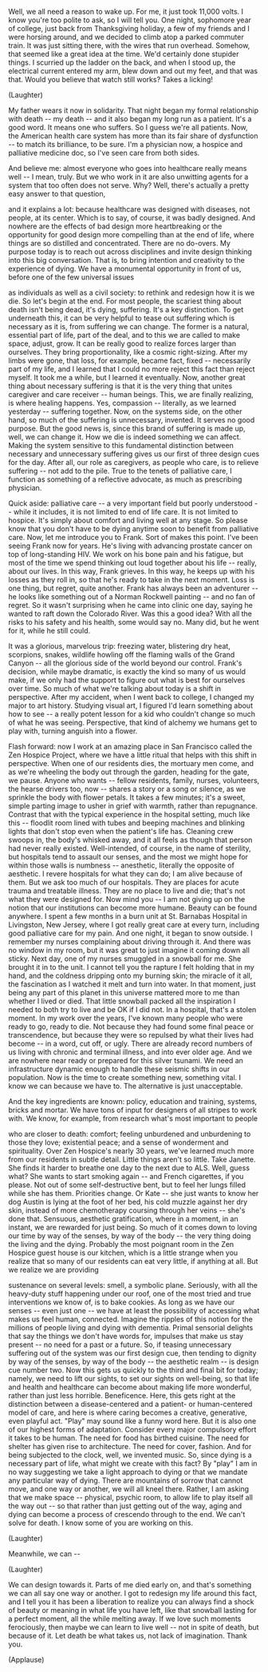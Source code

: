 
Well, we all need a reason to wake up.
For me, it just took 11,000 volts.
I know you&#39;re too polite to ask,
so I will tell you.
One night, sophomore year of college,
just back from Thanksgiving holiday,
a few of my friends and I
were horsing around,
and we decided to climb atop
a parked commuter train.
It was just sitting there,
with the wires that run overhead.
Somehow, that seemed
like a great idea at the time.
We&#39;d certainly done stupider things.
I scurried up the ladder on the back,
and when I stood up,
the electrical current entered my arm,
blew down and out my feet,
and that was that.
Would you believe that watch still works?
Takes a licking!

(Laughter)

My father wears it now in solidarity.
That night began my formal relationship
with death -- my death --
and it also began
my long run as a patient.
It&#39;s a good word.
It means one who suffers.
So I guess we&#39;re all patients.
Now, the American health care system
has more than its fair share
of dysfunction --
to match its brilliance, to be sure.
I&#39;m a physician now,
a hospice and palliative medicine doc,
so I&#39;ve seen care from both sides.

And believe me: almost everyone
who goes into healthcare
really means well -- I mean, truly.
But we who work in it
are also unwitting agents
for a system that too often
does not serve.
Why?
Well, there&#39;s actually a pretty easy
answer to that question,

and it explains a lot:
because healthcare was designed
with diseases, not people, at its center.
Which is to say, of course,
it was badly designed.
And nowhere are the effects
of bad design more heartbreaking
or the opportunity
for good design more compelling
than at the end of life,
where things are so distilled
and concentrated.
There are no do-overs.
My purpose today is
to reach out across disciplines
and invite design thinking
into this big conversation.
That is, to bring intention and creativity
to the experience of dying.
We have a monumental
opportunity in front of us,
before one of the few universal issues

as individuals as well as a civil society:
to rethink and redesign how it is we die.
So let&#39;s begin at the end.
For most people, the scariest thing
about death isn&#39;t being dead,
it&#39;s dying, suffering.
It&#39;s a key distinction.
To get underneath this,
it can be very helpful
to tease out suffering
which is necessary as it is,
from suffering we can change.
The former is a natural,
essential part of life, part of the deal,
and to this we are called
to make space, adjust, grow.
It can be really good
to realize forces larger than ourselves.
They bring proportionality,
like a cosmic right-sizing.
After my limbs were gone,
that loss, for example,
became fact, fixed --
necessarily part of my life,
and I learned that I could no more
reject this fact than reject myself.
It took me a while,
but I learned it eventually.
Now, another great thing
about necessary suffering
is that it is the very thing
that unites caregiver and care receiver --
human beings.
This, we are finally realizing,
is where healing happens.
Yes, compassion -- literally,
as we learned yesterday --
suffering together.
Now, on the systems side,
on the other hand,
so much of the suffering
is unnecessary, invented.
It serves no good purpose.
But the good news is,
since this brand of suffering is made up,
well, we can change it.
How we die is indeed
something we can affect.
Making the system sensitive
to this fundamental distinction
between necessary
and unnecessary suffering
gives us our first of three
design cues for the day.
After all, our role as caregivers,
as people who care,
is to relieve suffering --
not add to the pile.
True to the tenets of palliative care,
I function as something
of a reflective advocate,
as much as prescribing physician.

Quick aside: palliative care -- a very
important field but poorly understood --
while it includes, it is not
limited to end of life care.
It is not limited to hospice.
It&#39;s simply about comfort
and living well at any stage.
So please know that you don&#39;t
have to be dying anytime soon
to benefit from palliative care.
Now, let me introduce you to Frank.
Sort of makes this point.
I&#39;ve been seeing Frank now for years.
He&#39;s living with advancing prostate cancer
on top of long-standing HIV.
We work on his bone pain and his fatigue,
but most of the time we spend thinking
out loud together about his life --
really, about our lives.
In this way, Frank grieves.
In this way, he keeps up with
his losses as they roll in,
so that he&#39;s ready to take in
the next moment.
Loss is one thing,
but regret, quite another.
Frank has always been an adventurer --
he looks like something
out of a Norman Rockwell painting --
and no fan of regret.
So it wasn&#39;t surprising
when he came into clinic one day,
saying he wanted to raft
down the Colorado River.
Was this a good idea?
With all the risks to his safety
and his health, some would say no.
Many did, but he went for it,
while he still could.

It was a glorious, marvelous trip:
freezing water, blistering dry heat,
scorpions, snakes,
wildlife howling off the flaming walls
of the Grand Canyon --
all the glorious side of the world
beyond our control.
Frank&#39;s decision, while maybe dramatic,
is exactly the kind
so many of us would make,
if we only had the support to figure out
what is best for ourselves over time.
So much of what we&#39;re talking about today
is a shift in perspective.
After my accident,
when I went back to college,
I changed my major to art history.
Studying visual art, I figured
I&#39;d learn something about how to see --
a really potent lesson
for a kid who couldn&#39;t change
so much of what he was seeing.
Perspective, that kind of alchemy
we humans get to play with,
turning anguish into a flower.

Flash forward: now I work
at an amazing place in San Francisco
called the Zen Hospice Project,
where we have a little ritual
that helps with this shift in perspective.
When one of our residents dies,
the mortuary men come, and as we&#39;re
wheeling the body out through the garden,
heading for the gate, we pause.
Anyone who wants --
fellow residents, family,
nurses, volunteers,
the hearse drivers too, now --
shares a story or a song or silence,
as we sprinkle the body
with flower petals.
It takes a few minutes;
it&#39;s a sweet, simple parting image
to usher in grief with warmth,
rather than repugnance.
Contrast that with the typical experience
in the hospital setting,
much like this -- floodlit room
lined with tubes and beeping machines
and blinking lights that don&#39;t stop
even when the patient&#39;s life has.
Cleaning crew swoops in,
the body&#39;s whisked away,
and it all feels as though that person
had never really existed.
Well-intended, of course,
in the name of sterility,
but hospitals tend to assault our senses,
and the most we might hope for
within those walls is numbness --
anesthetic, literally
the opposite of aesthetic.
I revere hospitals for what they can do;
I am alive because of them.
But we ask too much of our hospitals.
They are places for acute trauma
and treatable illness.
They are no place to live and die;
that&#39;s not what they were designed for.
Now mind you -- I am not
giving up on the notion
that our institutions
can become more humane.
Beauty can be found anywhere.
I spent a few months in a burn unit
at St. Barnabas Hospital
in Livingston, New Jersey,
where I got really
great care at every turn,
including good
palliative care for my pain.
And one night, it began to snow outside.
I remember my nurses
complaining about driving through it.
And there was no window in my room,
but it was great to just imagine it
coming down all sticky.
Next day, one of my nurses
smuggled in a snowball for me.
She brought it in to the unit.
I cannot tell you the rapture I felt
holding that in my hand,
and the coldness dripping
onto my burning skin;
the miracle of it all,
the fascination as I watched it melt
and turn into water.
In that moment,
just being any part of this planet
in this universe mattered more to me
than whether I lived or died.
That little snowball packed
all the inspiration I needed
to both try to live
and be OK if I did not.
In a hospital, that&#39;s a stolen moment.
In my work over the years,
I&#39;ve known many people
who were ready to go, ready to die.
Not because they had found
some final peace or transcendence,
but because they were so repulsed
by what their lives had become --
in a word, cut off, or ugly.
There are already record numbers of us
living with chronic and terminal illness,
and into ever older age.
And we are nowhere near ready
or prepared for this silver tsunami.
We need an infrastructure
dynamic enough to handle
these seismic shifts in our population.
Now is the time to create
something new, something vital.
I know we can because we have to.
The alternative is just unacceptable.

And the key ingredients are known:
policy, education and training,
systems, bricks and mortar.
We have tons of input
for designers of all stripes to work with.
We know, for example, from research
what&#39;s most important to people

who are closer to death:
comfort; feeling unburdened
and unburdening to those they love;
existential peace; and a sense
of wonderment and spirituality.
Over Zen Hospice&#39;s nearly 30 years,
we&#39;ve learned much more
from our residents in subtle detail.
Little things aren&#39;t so little.
Take Janette.
She finds it harder to breathe
one day to the next due to ALS.
Well, guess what?
She wants to start smoking again --
and French cigarettes, if you please.
Not out of some self-destructive bent,
but to feel her lungs filled
while she has them.
Priorities change.
Or Kate -- she just wants to know
her dog Austin is lying
at the foot of her bed,
his cold muzzle against her dry skin,
instead of more chemotherapy
coursing through her veins --
she&#39;s done that.
Sensuous, aesthetic gratification,
where in a moment, in an instant,
we are rewarded for just being.
So much of it comes down to
loving our time by way of the senses,
by way of the body -- the very thing
doing the living and the dying.
Probably the most poignant room
in the Zen Hospice guest house
is our kitchen,
which is a little strange when you realize
that so many of our residents
can eat very little, if anything at all.
But we realize we are providing

sustenance on several levels:
smell, a symbolic plane.
Seriously, with all the heavy-duty stuff
happening under our roof,
one of the most tried and true
interventions we know of,
is to bake cookies.
As long as we have our senses --
even just one --
we have at least
the possibility of accessing
what makes us feel human, connected.
Imagine the ripples of this notion
for the millions of people
living and dying with dementia.
Primal sensorial delights that say
the things we don&#39;t have words for,
impulses that make us stay present --
no need for a past or a future.
So, if teasing unnecessary suffering out
of the system was our first design cue,
then tending to dignity
by way of the senses,
by way of the body --
the aesthetic realm --
is design cue number two.
Now this gets us quickly to the third
and final bit for today;
namely, we need to lift our sights,
to set our sights on well-being,
so that life and health and healthcare
can become about making life
more wonderful,
rather than just less horrible.
Beneficence.
Here, this gets right at the distinction
between a disease-centered and a patient-
or human-centered model of care,
and here is where caring
becomes a creative, generative,
even playful act.
&quot;Play&quot; may sound like a funny word here.
But it is also one of our
highest forms of adaptation.
Consider every major compulsory effort
it takes to be human.
The need for food has birthed cuisine.
The need for shelter
has given rise to architecture.
The need for cover, fashion.
And for being subjected to the clock,
well, we invented music.
So, since dying
is a necessary part of life,
what might we create with this fact?
By &quot;play&quot; I am in no way suggesting
we take a light approach to dying
or that we mandate
any particular way of dying.
There are mountains of sorrow
that cannot move,
and one way or another,
we will all kneel there.
Rather, I am asking that we make space --
physical, psychic room, to allow life
to play itself all the way out --
so that rather than just
getting out of the way,
aging and dying can become
a process of crescendo through to the end.
We can&#39;t solve for death.
I know some of you are working on this.

(Laughter)

Meanwhile, we can --

(Laughter)

We can design towards it.
Parts of me died early on,
and that&#39;s something we can all say
one way or another.
I got to redesign my life
around this fact,
and I tell you it has been a liberation
to realize you can always find
a shock of beauty or meaning
in what life you have left,
like that snowball lasting
for a perfect moment,
all the while melting away.
If we love such moments ferociously,
then maybe we can learn to live well --
not in spite of death,
but because of it.
Let death be what takes us,
not lack of imagination.
Thank you.

(Applause)

